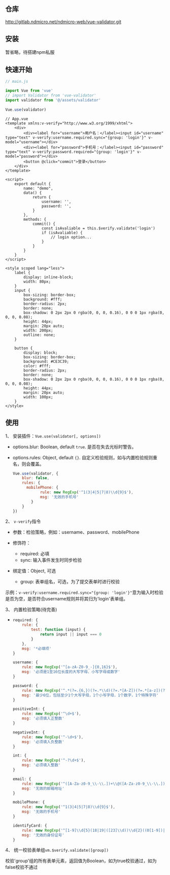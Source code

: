 ## 仓库

http://gitlab.ndmicro.net/ndmicro-web/vue-validator.git

## 安装

暂省略，待搭建npm私服

## 快速开始

```javascript
// main.js

import Vue from 'vue'
// import Validator from 'vue-validator'
import validator from '@/assets/validator'
 
Vue.use(validator)
```



```vue
// App.vue
<template xmlns:v-verify="http://www.w3.org/1999/xhtml">
    <div>
        <div><label for="username">用户名：</label><input id="username" type="text" v-verify:username.required.sync="{group: 'login'}" v-model="username"></div>
        <div><label for="password">手机号：</label><input id="password" type="text" v-verify:password.required="{group: 'login'}" v-model="password"></div>
        <button @click="commit">登录</button>
    </div>
</template>

<script>
    export default {
        name: "demo",
        data() {
            return {
                username: '',
                password: '',
            }
        },
        methods: {
            commit() {
                const isAvaliable = this.$verify.validate('login')
                if (isAvaliable) {
                    // login option...
                }
            }
        }
    }
</script>

<style scoped lang="less">
    label {
        display: inline-block;
        width: 80px;
    }
    input {
        box-sizing: border-box;
        background: #fff;
        border-radius: 2px;
        border: none;
        box-shadow: 0 2px 2px 0 rgba(0, 0, 0, 0.16), 0 0 0 1px rgba(0, 0, 0, 0.08);
        height: 44px;
        margin: 20px auto;
        width: 200px;
        outline: none;
    }

    button {
        display: block;
        box-sizing: border-box;
        background: #CE3C39;
        color: #fff;
        border-radius: 2px;
        border: none;
        box-shadow: 0 2px 2px 0 rgba(0, 0, 0, 0.16), 0 0 0 1px rgba(0, 0, 0, 0.08);
        height: 44px;
        margin: 20px auto;
        width: 100px;
    }
</style>
```

## 使用

1、 安装插件：`Vue.use(validator[, options])`

- options.blur: Boolean, default `true`. 是否在失去光标时警告。

- options.rules: Object, default `{}`. 自定义检验规则，如与内置检验规则重名，则会覆盖。

  ```javascript
  Vue.use(validator, {
      blur: false,
      rules: {
      	mobilePhone: {
              rule: new RegExp('^1(3|4|5|7|8)\\d{9}$'),
              msg: '无效的手机号'
          }
      }
  })
  ```

2、 `v-verify`指令

- 参数：检验策略，例如：username、password、mobilePhone

- 修饰符：
  - required: 必填
  - sync: 输入事件发生时同步检验

- 绑定值：Object, 可选
  - group: 表单组名，可选，为了提交表单时进行校验

示例：`v-verify:username.required.sync="{group: 'login'}"`意为输入时检验是否为空，是否符合username规则并将其归为'login'表单组。

3、 内置检验策略(待完善)

- ````javascript
  required: {
      rule: {
          test: function (input) {
              return input || input === 0
          }
      },
      msg: '*必填项'
  }
  
  username: {
      rule: new RegExp('^[a-zA-Z0-9_-]{0,16}$'),
      msg: '必须是1至16位长度的大写字母、小写字母或数字'
  }
  
  password: {
      rule: new RegExp('^.*(?=.{6,})(?=.*\\d)(?=.*[A-Z])(?=.*[a-z])(?=.*[!@#$%^&*? ]).*$'),
      msg: '最少6位，包括至少1个大写字母，1个小写字母，1个数字，1个特殊字符'
  }
  
  positiveInt: {
      rule: new RegExp('^\d+$'),
      msg: '必须填入正整数'
  }
  
  negativeInt: {
      rule: new RegExp('^-\d+$'),
      msg: '必须填入负整数'
  }
  
  int: {
      rule: new RegExp('^-?\d+$'),
      msg: '必须填入整数'
  }
  
  email: {
      rule: new RegExp('^([A-Za-z0-9_\\-\\.])+\\@([A-Za-z0-9_\\-\\.])+\\.([A-Za-z]{2,4})$'),
      msg: '无效的邮箱地址'
  }
  
  mobilePhone: {
      rule: new RegExp('^1(3|4|5|7|8)\\d{9}$'),
      msg: '无效的手机号'
  }
  
  identifyCard: {
      rule: new RegExp('^[1-9]\\d{5}(18|19|([23]\\d))\\d{2}((0[1-9])|(10|11|12))(([0-2][1-9])|10|20|30|31)\\d{3}[0-9Xx]$'),
      msg: '无效的身份证号'
  }
  ````

4、 统一校验表单组`vm.$verify.validate([group])`

   校验'group'组的所有表单元素，返回值为Boolean，如为true校验通过，如为false校验不通过





